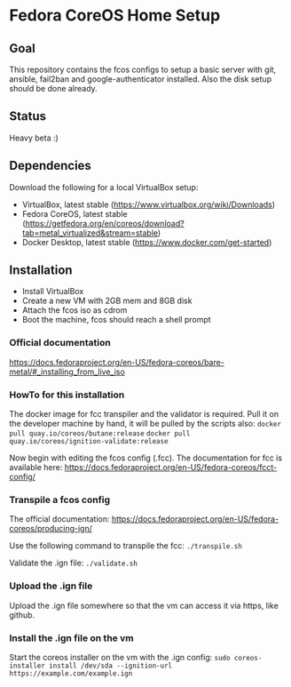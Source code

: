 # Fedora CoreOS Home Setup

## Goal
This repository contains the fcos configs to setup a basic server with git, ansible, fail2ban and google-authenticator installed.
Also the disk setup should be done already.

## Status
Heavy beta :)

## Dependencies
Download the following for a local VirtualBox setup:
* VirtualBox, latest stable (https://www.virtualbox.org/wiki/Downloads)
* Fedora CoreOS, latest stable (https://getfedora.org/en/coreos/download?tab=metal_virtualized&stream=stable)
* Docker Desktop, latest stable (https://www.docker.com/get-started)

## Installation
* Install VirtualBox
* Create a new VM with 2GB mem and 8GB disk
* Attach the fcos iso as cdrom
* Boot the machine, fcos should reach a shell prompt

### Official documentation
https://docs.fedoraproject.org/en-US/fedora-coreos/bare-metal/#_installing_from_live_iso

### HowTo for this installation
The docker image for fcc transpiler and the validator is required. Pull it on the developer machine by hand, it will be pulled by the scripts also:
`docker pull quay.io/coreos/butane:release`
`docker pull quay.io/coreos/ignition-validate:release`

Now begin with editing the fcos config (.fcc). The documentation for fcc is available here:
https://docs.fedoraproject.org/en-US/fedora-coreos/fcct-config/

### Transpile a fcos config
The official documentation:
https://docs.fedoraproject.org/en-US/fedora-coreos/producing-ign/

Use the following command to transpile the fcc:
`./transpile.sh`

Validate the .ign file:
`./validate.sh`

### Upload the .ign file
Upload the .ign file somewhere so that the vm can access it via https, like github.

### Install the .ign file on the vm
Start the coreos installer on the vm with the .ign config:
`sudo coreos-installer install /dev/sda --ignition-url https://example.com/example.ign`
